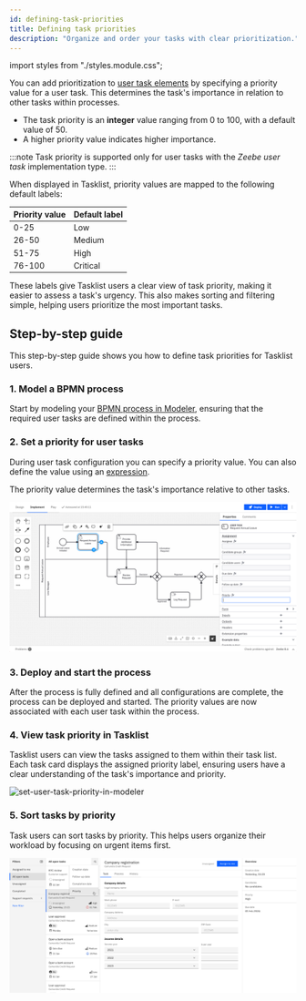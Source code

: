 ```yaml
---
id: defining-task-priorities
title: Defining task priorities
description: "Organize and order your tasks with clear prioritization."
---
```


import styles from "./styles.module.css";

You can add prioritization to [user task elements](/components/modeler/bpmn/user-tasks/user-tasks.md) by specifying a priority value for a user task. This determines the task's importance in relation to other tasks within processes.

- The task priority is an **integer** value ranging from 0 to 100, with a default value of 50.
- A higher priority value indicates higher importance.

:::note
Task priority is supported only for user tasks with the _Zeebe user task_ implementation type.
:::

When displayed in Tasklist, priority values are mapped to the following default labels:

| Priority value | Default label |
| :------------- | :------------ |
| 0-25           | Low           |
| 26-50          | Medium        |
| 51-75          | High          |
| 76-100         | Critical      |

These labels give Tasklist users a clear view of task priority, making it easier to assess a task's urgency. This also makes sorting and filtering simple, helping users prioritize the most important tasks.

## Step-by-step guide

This step-by-step guide shows you how to define task priorities for Tasklist users.

### 1. Model a BPMN process

Start by modeling your [BPMN process in Modeler](/guides/automating-a-process-using-bpmn.md), ensuring that the required user tasks are defined within the process.

### 2. Set a priority for user tasks

During user task configuration you can specify a priority value. You can also define the value using an [expression](/components/concepts/expressions.md).

The priority value determines the task's importance relative to other tasks.

![set-user-task-priority-in-modeler](img/modeler-user-task-priority.jpg)

### 3. Deploy and start the process

After the process is fully defined and all configurations are complete, the process can be deployed and started. The priority values are now associated with each user task within the process.

### 4. View task priority in Tasklist

Tasklist users can view the tasks assigned to them within their task list. Each task card displays the assigned priority label, ensuring users have a clear understanding of the task's importance and priority.

![set-user-task-priority-in-modeler](img/tasklist–tasks-with-priority.jpg)

### 5. Sort tasks by priority

Task users can sort tasks by priority. This helps users organize their workload by focusing on urgent items first.

![set-user-task-priority-in-modeler](img/tasklist-tasks-with-priority-sorting.jpg)

